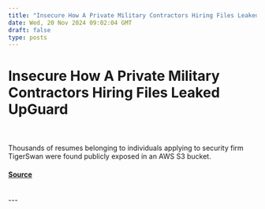 ```yaml
---
title: "Insecure How A Private Military Contractors Hiring Files Leaked UpGuard"
date: Wed, 20 Nov 2024 09:02:04 GMT
draft: false
type: posts
---
```

# Insecure How A Private Military Contractors Hiring Files Leaked UpGuard

<br/>

<br/>
Thousands of resumes belonging to individuals applying to security firm TigerSwan were found publicly exposed in an AWS S3 bucket.

#### [Source](https://www.upguard.com/breaches/cloud-leak-tigerswan)

<br/>
---
